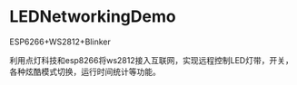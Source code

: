 # LEDNetworkingDemo
ESP6266+WS2812+Blinker

利用点灯科技和esp8266将ws2812接入互联网，实现远程控制LED灯带，开关，各种炫酷模式切换，运行时间统计等功能。

